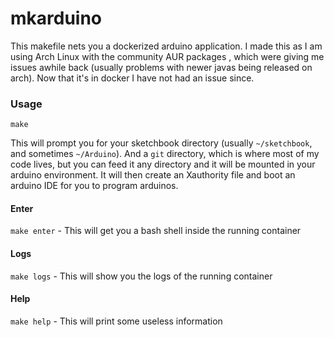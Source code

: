 # mkarduino

This makefile nets you a dockerized arduino application.  I made this as
I am using Arch Linux with
the community AUR packages , which were giving me issues awhile back
(usually problems with newer javas being released on arch).  Now that
it's in docker I have not had an issue since.

### Usage

`make` 

This will prompt you for your sketchbook directory (usually
`~/sketchbook`, and sometimes `~/Arduino`). And a `git` directory, which
is where most of my code lives, but you can feed it any directory and it
will be mounted in your arduino environment. It will then create an
Xauthority file and boot an arduino IDE for you to program arduinos.

#### Enter

`make enter` - This will get you a bash shell inside the running container

#### Logs 

`make logs` - This will show you the logs of the running container

#### Help

`make help`  - This will print some useless information
